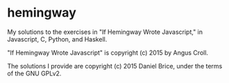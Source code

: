# hemingway
My solutions to the exercises in "If Hemingway Wrote Javascript," in Javascript, C, Python, and Haskell.

"If Hemingway Wrote Javascript" is copyright (c) 2015 by Angus Croll.

The solutions I provide are copyright (c) 2015 Daniel Brice, under the terms of the GNU GPLv2.
